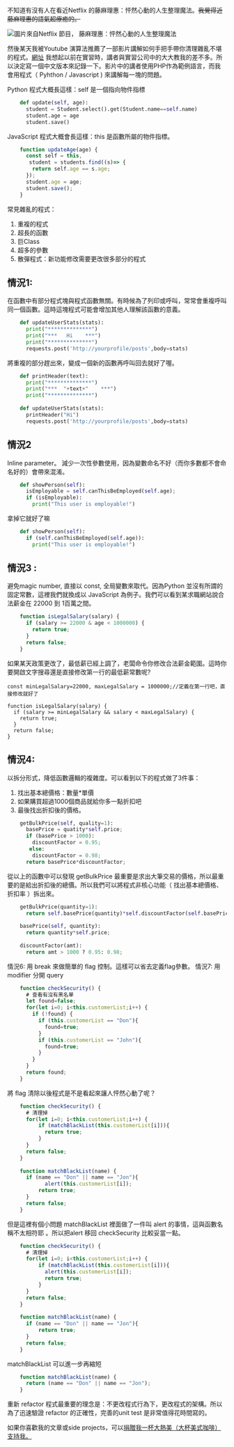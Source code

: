不知道有沒有人在看近Netflix 的藤麻理惠：怦然心動的人生整理魔法。~~我覺得近藤麻理惠的語氣超療癒的。~~ 

![圖片來自Netflix 節目， 藤麻理惠：怦然心動的人生整理魔法 ](https://raw.githubusercontent.com/theblackcat102/theblackcat102.github.io/master/images/netflix-hero_768x.jpg)

 
然後某天我被Youtube 演算法推薦了一部影片講解如何手把手帶你清理雜亂不堪的程式。[網址](https://www.youtube.com/watch?v=oFgC5XnyPh4)
我想起以前在實習時，講者與實習公司中的大大教我的差不多。所以決定寫一個中文版本來記錄一下。影片中的講者使用PHP作為範例語言，而我會用程式（ Pyhthon /  Javascript ) 來講解每一塊的問題。
 
 Python 程式大概長這樣：self 是一個指向物件指標
```Python
    def update(self, age):
      student = Student.select().get(Student.name==self.name)
      student.age = age
      student.save()
```
 
 JavaScript 程式大概會長這樣：this 是函數所屬的物件指標。
```JavaScript
    function updateAge(age) {
      const self = this,
       student = students.find((s)=> {
        return self.age == s.age;
      });
      student.age = age;
      student.save();
    }
```
 
 
 常見雜亂的程式：

1. 重複的程式
2. 超長的函數
3. 巨Class
4. 超多的參數
5. 散彈程式：新功能修改需要更改很多部分的程式


## 情況1:

在函數中有部分程式塊與程式函數無關。有時候為了列印或呼叫，常常會重複呼叫同一個函數。這時這塊程式可能會增加其他人理解該函數的意義。
```Python
    def updateUserStats(stats):
      print("**************")
      print("***   Hi    ***")
      print("**************")
      requests.post('http://yourprofile/posts',body=stats)
```

將重複的部分趕出來，變成一個新的函數再呼叫回去就好了喔。
```Python
    def printHeader(text):
      print("**************")
      print("***  "+text+"    ***")
      print("**************")
    
    def updateUserStats(stats):
      printHeader("Hi")
      requests.post('http://yourprofile/posts',body=stats)
```    



## 情況2

Inline parameter。 減少一次性參數使用，因為變數命名不好（而你多數都不會命名好的）會帶來混淆。
```Python
    def showPerson(self):
      isEmployable = self.canThisBeEmployed(self.age);
      if (isEmployable):
        print("This user is employable!")
```
拿掉它就好了嘛
```Python
    def showPerson(self):
      if (self.canThisBeEmployed(self.age)):
        print("This user is employable!")
```

## 情況3 : 

避免magic number, 直接以 const, 全局變數來取代。因為Python 並沒有所謂的固定常數，這裡我們就換成以 JavaScript 為例子。我們可以看到某求職網站說合法薪金在 22000 到 1百萬之間。

```JavaScript
    function isLegalSalary(salary) {
      if (salary >= 22000 & age < 1000000) {
        return true;
      }
      return false;
    }
```
如果某天政策更改了，最低薪已經上調了，老闆命令你修改合法薪金範圍。這時你要開啟文字搜尋還是直接修改第一行的最低薪常數呢?


    const minLegalSalary=22000, maxLegalSalary = 1000000;//定義在第一行吧，直接修改就好了
    
    function isLegalSalary(salary) {
      if (salary >= minLegalSalary && salary < maxLegalSalary) {
        return true;
      }
      return false;
    }


## 情況4:  

 以拆分形式，降低函數邏輯的複雜度。可以看到以下的程式做了3件事：

1. 找出基本總價格：數量*單價
2. 如果購買超過1000個商品就給你多一點折扣吧
3. 最後找出折扣後的價格。

```Python
    getBulkPrice(self, quality=1):
      basePrice = quatity*self.price;
      if (basePrice > 1000):
        discountFactor = 0.95;
       else:
        discountFactor = 0.98;  
      return basePrice*discountFactor;
```
從以上的函數中可以發現 getBulkPrice 最重要是求出大筆交易的價格，所以最重要的是給出折扣後的總價。所以我們可以將程式非核心功能（ 找出基本總價格、折扣率 ）拆出來。

```Python
    getBulkPrice(quantity=1):
      return self.basePrice(quantity)*self.discountFactor(self.basePrice(quantity))
    
    basePrice(self, quantity):
      return quantity*self.price;
    
    discountFactor(amt):
      return amt > 1000 ? 0.95: 0.98;
```

情況6: 用 break 來做簡單的 flag 控制。這樣可以省去定義flag參數。
情況7: 用 modifier 分開 query

```JavaScript
    function checkSecurity() {
      # 查看有沒有黑名單
      let found=false;
      for(let i=0; i<this.customerList;i++) {
        if (!found) {
          if (this.customerList == "Don"){
            found=true;
          } 
          if (this.customerList == "John"){
            found=true;
          } 
        }
      }
      return found;
    }
```

 將  flag 清除以後程式是不是看起來讓人怦然心動了呢？

```JavaScript
    function checkSecurity() {
      # 清理掉
      for(let i=0; i<this.customerList;i++) {
          if (matchBlackList(this.customerList[i])){
            return true;
          }
      }
      return false;
    }
    
    function matchBlackList(name) {
      if (name == "Don" || name == "Jon"){
            alert(this.customerList[i]);
          return true;
      }
      return false;
    }
```

但是這裡有個小問題 matchBlackList 裡面做了一件叫 alert 的事情，這與函數名稱不太相符耶 。所以把alert 移回 checkSecurity 比較妥當一點。

```JavaScript
    function checkSecurity() {
      # 清理掉
      for(let i=0; i<this.customerList;i++) {
          if (matchBlackList(this.customerList[i])){
            alert(this.customerList[i]);
            return true;
          }
      }
      return false;
    }
    
    function matchBlackList(name) {
      if (name == "Don" || name == "Jon"){
          return true;
      }
      return false;
    }
```

matchBlackList 可以進一步再縮短

```JavaScript
    function matchBlackList(name) {
      return (name == "Don" || name == "Jon");
    }
```

重新 refactor 程式最重要的理念是：不更改程式行為下，更改程式的架構。所以為了迅速驗證 refactor 的正確性，完善的unit test 是非常值得花時間寫的。


如果你喜歡我的文章或side projects，可以[捐贈我一杯大熱美（大杯美式咖啡）支持我。](https://www.buymeacoffee.com/theblackcat102)
